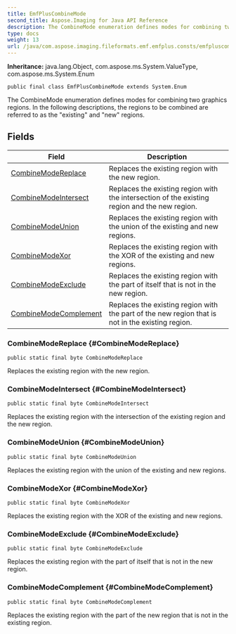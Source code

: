 ```yaml
---
title: EmfPlusCombineMode
second_title: Aspose.Imaging for Java API Reference
description: The CombineMode enumeration defines modes for combining two graphics regions.
type: docs
weight: 13
url: /java/com.aspose.imaging.fileformats.emf.emfplus.consts/emfpluscombinemode/
---
```

**Inheritance:**
java.lang.Object, com.aspose.ms.System.ValueType, com.aspose.ms.System.Enum
```
public final class EmfPlusCombineMode extends System.Enum
```

The CombineMode enumeration defines modes for combining two graphics regions. In the following descriptions, the regions to be combined are referred to as the "existing" and "new" regions.
## Fields

| Field | Description |
| --- | --- |
| [CombineModeReplace](#CombineModeReplace) | Replaces the existing region with the new region. |
| [CombineModeIntersect](#CombineModeIntersect) | Replaces the existing region with the intersection of the existing region and the new region. |
| [CombineModeUnion](#CombineModeUnion) | Replaces the existing region with the union of the existing and new regions. |
| [CombineModeXor](#CombineModeXor) | Replaces the existing region with the XOR of the existing and new regions. |
| [CombineModeExclude](#CombineModeExclude) | Replaces the existing region with the part of itself that is not in the new region. |
| [CombineModeComplement](#CombineModeComplement) | Replaces the existing region with the part of the new region that is not in the existing region. |
### CombineModeReplace {#CombineModeReplace}
```
public static final byte CombineModeReplace
```


Replaces the existing region with the new region.

### CombineModeIntersect {#CombineModeIntersect}
```
public static final byte CombineModeIntersect
```


Replaces the existing region with the intersection of the existing region and the new region.

### CombineModeUnion {#CombineModeUnion}
```
public static final byte CombineModeUnion
```


Replaces the existing region with the union of the existing and new regions.

### CombineModeXor {#CombineModeXor}
```
public static final byte CombineModeXor
```


Replaces the existing region with the XOR of the existing and new regions.

### CombineModeExclude {#CombineModeExclude}
```
public static final byte CombineModeExclude
```


Replaces the existing region with the part of itself that is not in the new region.

### CombineModeComplement {#CombineModeComplement}
```
public static final byte CombineModeComplement
```


Replaces the existing region with the part of the new region that is not in the existing region.

